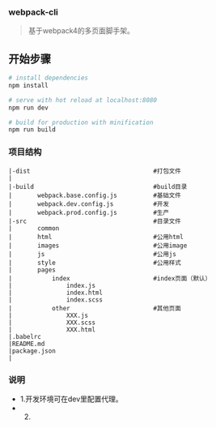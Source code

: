### webpack-cli
> 基于webpack4的多页面脚手架。

## 开始步骤

``` bash
# install dependencies
npm install

# serve with hot reload at localhost:8080
npm run dev

# build for production with minification
npm run build
```

### 项目结构

```
|-dist									#打包文件
|
|-build									#build目录
|		webpack.base.config.js			#基础文件
|		webpack.dev.config.js			#开发
|		webpack.prod.config.js			#生产
|-src									#目录文件
|		common							
|		html							#公用html
|		images							#公用image
|		js								#公用js
|		style							#公用样式
|		pages
|			index						#index页面（默认）
|				index.js
|				index.html
|				index.scss
|			other						#其他页面
|				XXX.js
|				XXX.scss
|				XXX.html
|.babelrc
|README.md
|package.json
|
```

### 说明
- 1.开发环境可在dev里配置代理。
- 2.
